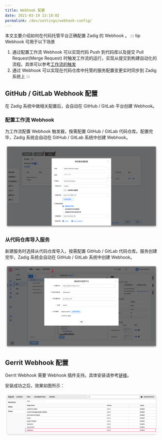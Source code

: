 ```yaml
---
title: Webhook 配置
date: 2021-03-19 13:18:02
permalink: /dev/settings/webhook-config/
---
```


本文主要介绍如何在代码托管平台正确配置 Zadig 的 Webhook 。
::: tip Webhook 可用于以下场景
1. 通过配置工作流 Webhook 可以实现代码 Push 到代码库以及提交 Pull Request(Merge Request) 时触发工作流的运行，实现从提交到构建自动化的流程。具体可以参考[工作流的触发](/dev/workflow/trigger/)<br>
2. 通过 Webhook 可以实现在代码仓库中托管的服务配置变更实时同步到 Zadig 系统上
:::

## GitHub / GitLab Webhook 配置

在 Zadig 系统中做相关配置后，会自动在 GitHub / GitLab 平台创建 Webhook。

### 配置工作流 Webhook

为工作流配置 Webhook 触发器，按需配置 GitHub / GitLab 代码仓库。配置完毕，Zadig 系统会自动在  GitHub / GitLab 系统中创建 Webhook。

![Webhook 配置](./_images/set_webhook_for_gitlab.png)

### 从代码仓库导入服务

新建服务时选择从代码仓库导入，按需配置 GitHub / GitLab 代码仓库。服务创建完毕，Zadig 系统会自动在 GitHub / GitLab 系统中创建 Webhook。

![Webhook 配置](./_images/set_webhook_for_gitlab_1.png)

## Gerrit Webhook 配置

Gerrit Webhook 需要 Webhook 插件支持。具体安装请参考[链接](https://gerrit-review.googlesource.com/Documentation/config-plugins.html#installation)。

安装成功之后，效果如图所示：

![workflow](./_images/gerrit_webhook_plugin.png)